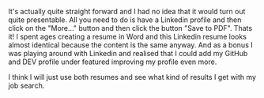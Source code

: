It's actually quite straight forward and I had no idea that it would turn out quite presentable. All you need to do is have a Linkedin profile and then click on the "More..." button and then click the button "Save to PDF". Thats it! I spent ages creating a resume in Word and this Linkedin resume looks almost identical because the content is the same anyway. And as a bonus I was playing around with Linkedin and realised that I could add my GitHub and DEV profile under featured improving my profile even more.

I think I will just use both resumes and see what kind of results I get with my job search.
